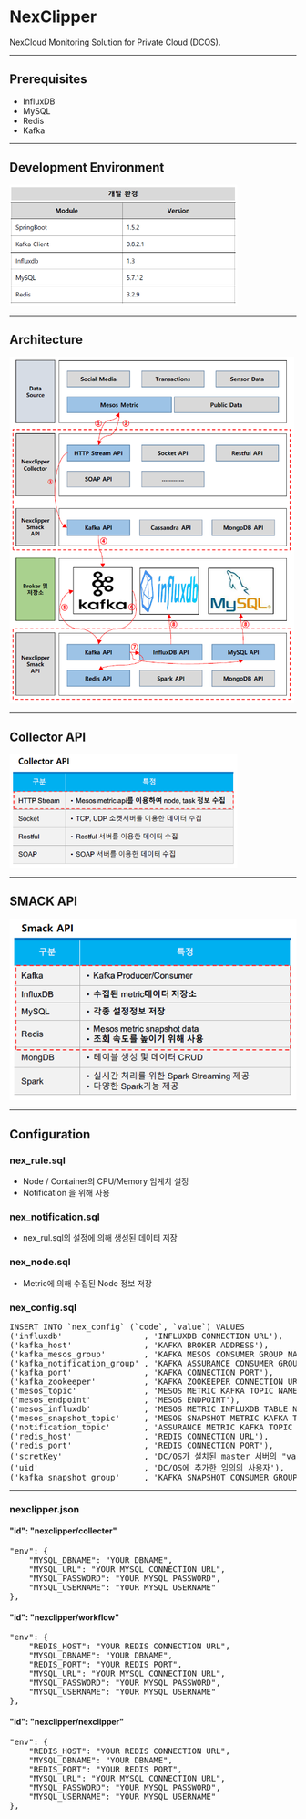 # NexClipper

NexCloud Monitoring Solution for Private Cloud (DCOS).

--------

## Prerequisites
* InfluxDB
* MySQL
* Redis
* Kafka
<hr>

## Development Environment
<img src="./imgs/dev_env.png" width="400"></img>
<br/>
<hr>

## Architecture
<img src="./imgs/Architecture.png" width="500"></img>
<br/>
<hr>

## Collector API
<img src="./imgs/Collecter_API.png" width="400"></img>
<br/>
<hr>

## SMACK API
![Deployed services](./imgs/SMACK_API.png)
<br/>
<hr>

## Configuration
### nex_rule.sql
* Node / Container의 CPU/Memory 임계치 설정
* Notification 을 위해 사용

### nex_notification.sql
* nex_rul.sql의 설정에 의해 생성된 데이터 저장

### nex_node.sql
* Metric에 의해 수집된 Node 정보 저장

### nex_config.sql
<pre>
INSERT INTO `nex_config` (`code`, `value`) VALUES
('influxdb'                 , 'INFLUXDB CONNECTION URL'),
('kafka_host'               , 'KAFKA BROKER ADDRESS'),
('kafka_mesos_group'        , 'KAFKA MESOS CONSUMER GROUP NAME'),
('kafka_notification_group' , 'KAFKA ASSURANCE CONSUMER GROUP NAME'),
('kafka_port'               , 'KAFKA CONNECTION PORT'),
('kafka_zookeeper'          , 'KAFKA ZOOKEEPER CONNECTION URL'),
('mesos_topic'              , 'MESOS METRIC KAFKA TOPIC NAME'),
('mesos_endpoint'           , 'MESOS ENDPOINT'),
('mesos_influxdb'           , 'MESOS METRIC INFLUXDB TABLE NAME'),
('mesos_snapshot_topic'     , 'MESOS SNAPSHOT METRIC KAFKA TOPIC NAME'),
('notification_topic'       , 'ASSURANCE METRIC KAFKA TOPIC NAME'),
('redis_host'               , 'REDIS CONNECTION URL'),
('redis_port'               , 'REDIS CONNECTION PORT'),
('scretKey'                 , 'DC/OS가 설치된 master 서버의 "var/lib/dcos/dcos-oauth/auth-token-secret 데이터'),
('uid'                      , 'DC/OS에 추가한 임의의 사용자'),
('kafka_snapshot_group'     , 'KAFKA SNAPSHOT CONSUMER GROUP NAME');
</pre>
<hr>

### nexclipper.json
#### "id": "nexclipper/collecter" ###
<pre>
"env": {
    "MYSQL_DBNAME": "YOUR DBNAME",
    "MYSQL_URL": "YOUR MYSQL CONNECTION URL",
    "MYSQL_PASSWORD": "YOUR MYSQL PASSWORD",
    "MYSQL_USERNAME": "YOUR MYSQL USERNAME"
},
</pre>

#### "id": "nexclipper/workflow" ###
<pre>
"env": {
    "REDIS_HOST": "YOUR REDIS CONNECTION URL",
    "MYSQL_DBNAME": "YOUR DBNAME",
    "REDIS_PORT": "YOUR REDIS PORT",
    "MYSQL_URL": "YOUR MYSQL CONNECTION URL",
    "MYSQL_PASSWORD": "YOUR MYSQL PASSWORD",
    "MYSQL_USERNAME": "YOUR MYSQL USERNAME"
},
</pre>

#### "id": "nexclipper/nexclipper" ###
<pre>
"env": {
    "REDIS_HOST": "YOUR REDIS CONNECTION URL",
    "MYSQL_DBNAME": "YOUR DBNAME",
    "REDIS_PORT": "YOUR REDIS PORT",
    "MYSQL_URL": "YOUR MYSQL CONNECTION URL",
    "MYSQL_PASSWORD": "YOUR MYSQL PASSWORD",
    "MYSQL_USERNAME": "YOUR MYSQL USERNAME"
},
</pre>